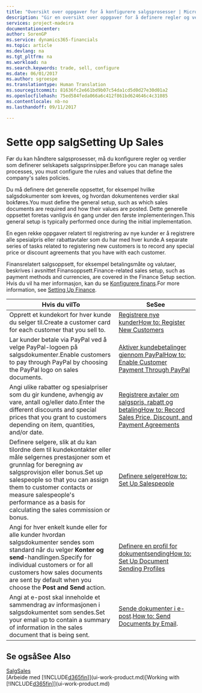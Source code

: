 ```yaml
---
title: "Oversikt over oppgaver for å konfigurere salgsprosesser | Microsoft-dokumentasjon"
description: "Gir en oversikt over oppgaver for å definere regler og verdier som definerer salgsprinsipper og -prosesser."
services: project-madeira
documentationcenter: 
author: SorenGP
ms.service: dynamics365-financials
ms.topic: article
ms.devlang: na
ms.tgt_pltfrm: na
ms.workload: na
ms.search.keywords: trade, sell, configure
ms.date: 06/01/2017
ms.author: sgroespe
ms.translationtype: Human Translation
ms.sourcegitcommit: 81636fc2e661bd9b07c54da1cd5d0d27e30d01a2
ms.openlocfilehash: 75ed584feda066a6c412f861bd624646c4c31085
ms.contentlocale: nb-no
ms.lasthandoff: 09/11/2017

---
```

# <a name="setting-up-sales"></a><span data-ttu-id="11be7-103">Sette opp salg</span><span class="sxs-lookup"><span data-stu-id="11be7-103">Setting Up Sales</span></span>
<span data-ttu-id="11be7-104">Før du kan håndtere salgsprosesser, må du konfigurere regler og verdier som definerer selskapets salgsprinsipper.</span><span class="sxs-lookup"><span data-stu-id="11be7-104">Before you can manage sales processes, you must configure the rules and values that define the company's sales policies.</span></span>

<span data-ttu-id="11be7-105">Du må definere det generelle oppsettet, for eksempel hvilke salgsdokumenter som kreves, og hvordan dokumentenes verdier skal bokføres.</span><span class="sxs-lookup"><span data-stu-id="11be7-105">You must define the general setup, such as which sales documents are required and how their values are posted.</span></span> <span data-ttu-id="11be7-106">Dette generelle oppsettet foretas vanligvis én gang under den første implementeringen.</span><span class="sxs-lookup"><span data-stu-id="11be7-106">This general setup is typically performed once during the initial implementation.</span></span>

<span data-ttu-id="11be7-107">En egen rekke oppgaver relatert til registrering av nye kunder er å registrere alle spesialpris eller rabattavtaler som du har med hver kunde.</span><span class="sxs-lookup"><span data-stu-id="11be7-107">A separate series of tasks related to registering new customers is to record any special price or discount agreements that you have with each customer.</span></span>

<span data-ttu-id="11be7-108">Finansrelatert salgsoppsett, for eksempel betalingsmåte og valutaer, beskrives i avsnittet Finansoppsett.</span><span class="sxs-lookup"><span data-stu-id="11be7-108">Finance-related sales setup, such as payment methods and currencies, are covered in the Finance Setup section.</span></span> <span data-ttu-id="11be7-109">Hvis du vil ha mer informasjon, kan du se [Konfigurere finans](finance-setup-finance.md).</span><span class="sxs-lookup"><span data-stu-id="11be7-109">For more information, see [Setting Up Finance](finance-setup-finance.md).</span></span>

| <span data-ttu-id="11be7-110">Hvis du vil</span><span class="sxs-lookup"><span data-stu-id="11be7-110">To</span></span> | <span data-ttu-id="11be7-111">Se</span><span class="sxs-lookup"><span data-stu-id="11be7-111">See</span></span> |
| --- | --- |
| <span data-ttu-id="11be7-112">Opprett et kundekort for hver kunde du selger til.</span><span class="sxs-lookup"><span data-stu-id="11be7-112">Create a customer card for each customer that you sell to.</span></span> |[<span data-ttu-id="11be7-113">Registrere nye kunder</span><span class="sxs-lookup"><span data-stu-id="11be7-113">How to: Register New Customers</span></span>](sales-how-register-new-customers.md) |
| <span data-ttu-id="11be7-114">Lar kunder betale via PayPal ved å velge PayPal-logoen på salgsdokumenter.</span><span class="sxs-lookup"><span data-stu-id="11be7-114">Enable customers to pay through PayPal by choosing the PayPal logo on sales documents.</span></span> |[<span data-ttu-id="11be7-115">Aktiver kundebetalinger gjennom PayPal</span><span class="sxs-lookup"><span data-stu-id="11be7-115">How to: Enable Customer Payment Through PayPal</span></span>](sales-how-enable-payment-service-extensions.md) |
| <span data-ttu-id="11be7-116">Angi ulike rabatter og spesialpriser som du gir kundene, avhengig av vare, antall og/eller dato.</span><span class="sxs-lookup"><span data-stu-id="11be7-116">Enter the different discounts and special prices that you grant to customers depending on item, quantities, and/or date.</span></span> |[<span data-ttu-id="11be7-117">Registrere avtaler om salgspris, rabatt og betaling</span><span class="sxs-lookup"><span data-stu-id="11be7-117">How to: Record Sales Price, Discount, and Payment Agreements</span></span>](sales-how-record-sales-price-discount-payment-agreements.md) |
| <span data-ttu-id="11be7-118">Definere selgere, slik at du kan tilordne dem til kundekontakter eller måle selgernes prestasjoner som et grunnlag for beregning av salgsprovisjon eller bonus.</span><span class="sxs-lookup"><span data-stu-id="11be7-118">Set up salespeople so that you can assign them to customer contacts or measure salespeople's performance as a basis for calculating the sales commission or bonus.</span></span> |[<span data-ttu-id="11be7-119">Definere selgere</span><span class="sxs-lookup"><span data-stu-id="11be7-119">How to: Set Up Salespeople</span></span>](sales-how-setup-salespeople.md) |
| <span data-ttu-id="11be7-120">Angi for hver enkelt kunde eller for alle kunder hvordan salgsdokumenter sendes som standard når du velger **Konter og send**-handlingen.</span><span class="sxs-lookup"><span data-stu-id="11be7-120">Specify for individual customers or for all customers how sales documents are sent by default when you choose the **Post and Send** action.</span></span> |[<span data-ttu-id="11be7-121">Definere en profil for dokumentsending</span><span class="sxs-lookup"><span data-stu-id="11be7-121">How to: Set Up Document Sending Profiles</span></span>](sales-how-setup-document-send-profiles.md) |
| <span data-ttu-id="11be7-122">Angi at e-post skal inneholde et sammendrag av informasjonen i salgsdokumentet som sendes.</span><span class="sxs-lookup"><span data-stu-id="11be7-122">Set your email up to contain a summary of information in the sales document that is being sent.</span></span> |<span data-ttu-id="11be7-123">[Sende dokumenter i e-post](ui-how-send-documents-email.md).</span><span class="sxs-lookup"><span data-stu-id="11be7-123">[How to: Send Documents by Email](ui-how-send-documents-email.md).</span></span> |

## <a name="see-also"></a><span data-ttu-id="11be7-124">Se også</span><span class="sxs-lookup"><span data-stu-id="11be7-124">See Also</span></span>
[<span data-ttu-id="11be7-125">Salg</span><span class="sxs-lookup"><span data-stu-id="11be7-125">Sales</span></span>](sales-manage-sales.md)  
<span data-ttu-id="11be7-126">[Arbeide med [!INCLUDE[d365fin](includes/d365fin_md.md)]](ui-work-product.md)</span><span class="sxs-lookup"><span data-stu-id="11be7-126">[Working with [!INCLUDE[d365fin](includes/d365fin_md.md)]](ui-work-product.md)</span></span>

